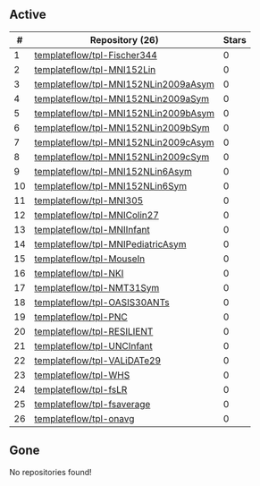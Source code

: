 ## Active
| # | Repository (26) | Stars |
| --- | --- | --- |
| 1 | [templateflow/tpl-Fischer344](https://gin.g-node.org/templateflow/tpl-Fischer344) | 0 |
| 2 | [templateflow/tpl-MNI152Lin](https://gin.g-node.org/templateflow/tpl-MNI152Lin) | 0 |
| 3 | [templateflow/tpl-MNI152NLin2009aAsym](https://gin.g-node.org/templateflow/tpl-MNI152NLin2009aAsym) | 0 |
| 4 | [templateflow/tpl-MNI152NLin2009aSym](https://gin.g-node.org/templateflow/tpl-MNI152NLin2009aSym) | 0 |
| 5 | [templateflow/tpl-MNI152NLin2009bAsym](https://gin.g-node.org/templateflow/tpl-MNI152NLin2009bAsym) | 0 |
| 6 | [templateflow/tpl-MNI152NLin2009bSym](https://gin.g-node.org/templateflow/tpl-MNI152NLin2009bSym) | 0 |
| 7 | [templateflow/tpl-MNI152NLin2009cAsym](https://gin.g-node.org/templateflow/tpl-MNI152NLin2009cAsym) | 0 |
| 8 | [templateflow/tpl-MNI152NLin2009cSym](https://gin.g-node.org/templateflow/tpl-MNI152NLin2009cSym) | 0 |
| 9 | [templateflow/tpl-MNI152NLin6Asym](https://gin.g-node.org/templateflow/tpl-MNI152NLin6Asym) | 0 |
| 10 | [templateflow/tpl-MNI152NLin6Sym](https://gin.g-node.org/templateflow/tpl-MNI152NLin6Sym) | 0 |
| 11 | [templateflow/tpl-MNI305](https://gin.g-node.org/templateflow/tpl-MNI305) | 0 |
| 12 | [templateflow/tpl-MNIColin27](https://gin.g-node.org/templateflow/tpl-MNIColin27) | 0 |
| 13 | [templateflow/tpl-MNIInfant](https://gin.g-node.org/templateflow/tpl-MNIInfant) | 0 |
| 14 | [templateflow/tpl-MNIPediatricAsym](https://gin.g-node.org/templateflow/tpl-MNIPediatricAsym) | 0 |
| 15 | [templateflow/tpl-MouseIn](https://gin.g-node.org/templateflow/tpl-MouseIn) | 0 |
| 16 | [templateflow/tpl-NKI](https://gin.g-node.org/templateflow/tpl-NKI) | 0 |
| 17 | [templateflow/tpl-NMT31Sym](https://gin.g-node.org/templateflow/tpl-NMT31Sym) | 0 |
| 18 | [templateflow/tpl-OASIS30ANTs](https://gin.g-node.org/templateflow/tpl-OASIS30ANTs) | 0 |
| 19 | [templateflow/tpl-PNC](https://gin.g-node.org/templateflow/tpl-PNC) | 0 |
| 20 | [templateflow/tpl-RESILIENT](https://gin.g-node.org/templateflow/tpl-RESILIENT) | 0 |
| 21 | [templateflow/tpl-UNCInfant](https://gin.g-node.org/templateflow/tpl-UNCInfant) | 0 |
| 22 | [templateflow/tpl-VALiDATe29](https://gin.g-node.org/templateflow/tpl-VALiDATe29) | 0 |
| 23 | [templateflow/tpl-WHS](https://gin.g-node.org/templateflow/tpl-WHS) | 0 |
| 24 | [templateflow/tpl-fsLR](https://gin.g-node.org/templateflow/tpl-fsLR) | 0 |
| 25 | [templateflow/tpl-fsaverage](https://gin.g-node.org/templateflow/tpl-fsaverage) | 0 |
| 26 | [templateflow/tpl-onavg](https://gin.g-node.org/templateflow/tpl-onavg) | 0 |

## Gone
No repositories found!
